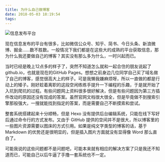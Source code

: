 ```yaml
---
title: 为什么自己做博客
date: 2018-05-03 18:19:54
tags:
---
```


![信息发布平台](http://p81usq6mg.bkt.clouddn.com/static/images/why-blog/zhihu_36kr_toutiao.jpg)

现在信息发布的平台有很多，比如微信公众号、知乎、简书、今日头条、新浪微博、掘金……数不胜数。一般情况下我们都是在这些大的成熟的平台获取信息，那为什么我还要做自己的博客？其实没有那么多为什么，一时兴起而已。

当时已经是晚上12点多的样子了，突然不知道怎么就和一起合住的朋友说起了 github.io，也就是现在的GitHub Pages。想想之前身边几位同学自己买了域名做了自己的博客，感觉很高大上的样子。可是我懒我嫌麻烦呀，所以一直做的都是行动上的矮子。刚好趁着离职的这段空闲练练手提升一下编程的乐趣，于是就开始了入坑到爬坑的过程。有些问题网上资料很多很好解决，但是有些问题因为第三方插件改动的原因还没有现成的答案。虽然官网文档很大很全，但是毕竟做不到搜索引擎那般强大，一搜就能找到指定的答案，而是需要自己不断摸索和尝试。

整套系统搭建起来十分顺畅，但是 Hexo 没有提供后台编辑系统，只能在线下写好后通过命令行的方式发布。又由于 GitHub 提供的空间并不是很大，所以博客里的一些图片资源需要以图床的方式引用。如果是纯文字类型的博客的话，基于 Markdown 的优势还是很明显的，但是插入图片方面就没有显得像 Word 那么直白了。

可能我说的这些问题都不是问题吧，可能本来就有相应的解决方案了只是我还不知道而已，可能自己以后牛逼了手撸一套系统也不一定。